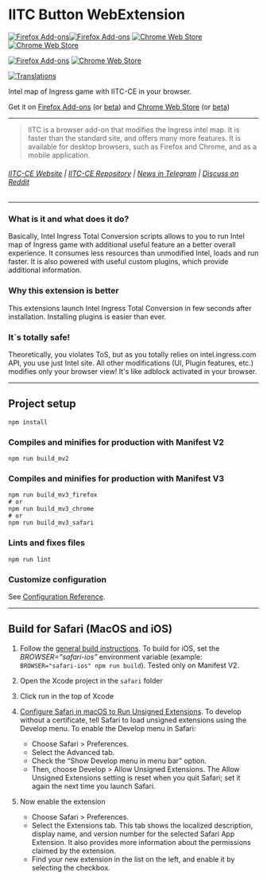 IITC Button WebExtension
========================

[![Firefox Add-ons](https://img.shields.io/amo/v/iitc-button.svg?style=flat-square&label=firefox%20release)](https://addons.mozilla.org/firefox/addon/iitc-button)[![Firefox Add-ons](https://img.shields.io/amo/users/iitc-button.svg?style=flat-square)](https://addons.mozilla.org/firefox/addon/iitc-button)
[![Chrome Web Store](https://img.shields.io/chrome-web-store/v/febaefghpimpenpigafpolgljcfkeakn.svg?style=flat-square&label=chrome%20release)](https://chromewebstore.google.com/detail/iitc-button/febaefghpimpenpigafpolgljcfkeakn)[![Chrome Web Store](https://img.shields.io/chrome-web-store/users/febaefghpimpenpigafpolgljcfkeakn.svg?style=flat-square)](https://chromewebstore.google.com/detail/violentmonkey/febaefghpimpenpigafpolgljcfkeakn)

[![Firefox Add-ons](https://img.shields.io/amo/v/iitc-button-beta.svg?style=flat-square&label=firefox%20beta)](https://addons.mozilla.org/firefox/addon/iitc-button-beta)
[![Chrome Web Store](https://img.shields.io/chrome-web-store/v/ocooefombdlaamigiljldgceboohcnai.svg?style=flat-square&label=chrome%20beta)](https://chromewebstore.google.com/detail/iitc-button-beta/ocooefombdlaamigiljldgceboohcnai)

[![Translations](https://weblate.iitc.app/widgets/iitc-ce/-/iitc-button/svg-badge.svg)](https://weblate.iitc.app/projects/iitc-ce/iitc-button/)

Intel map of Ingress game with IITC-CE in your browser.

Get it on [Firefox Add-ons](https://addons.mozilla.org/firefox/addon/iitc-button) (or [beta](https://addons.mozilla.org/firefox/addon/iitc-button-beta)) and [Chrome Web Store](https://chromewebstore.google.com/detail/iitc-button/febaefghpimpenpigafpolgljcfkeakn) (or [beta](https://chromewebstore.google.com/detail/iitc-button-beta/ocooefombdlaamigiljldgceboohcnai))

---

> IITC is a browser add-on that modifies the Ingress intel map. It is faster than the standard site, and offers many more features. It is available for desktop browsers, such as Firefox and Chrome, and as a mobile application.

###### [IITC-CE Website](https://iitc.app/) | [IITC-CE Repository](https://github.com/IITC-CE/ingress-intel-total-conversion) | [News in Telegram](https://teleg.run/iitc_news) | [Discuss on Reddit](https://www.reddit.com/r/IITC/)

---

### What is it and what does it do?

Basically, Intel Ingress Total Conversion scripts allows to you to run Intel map of Ingress game with additional useful feature an a better overall experience. It consumes less resources than unmodified Intel, loads and run faster. It is also powered with useful custom plugins, which provide additional information.

### Why this extension is better

This extensions launch Intel Ingress Total Conversion in few seconds after installation. Installing plugins is easier than ever.

### It`s totally safe!

Theoretically, you violates ToS, but as you totally relies on intel.ingress.com API, you use just Intel site. All other modifications (UI, Plugin features, etc.) modifies only your browser view! It's like adblock activated in your browser.

---

## Project setup
```
npm install
```

### Compiles and minifies for production with Manifest V2
```
npm run build_mv2
```

### Compiles and minifies for production with Manifest V3
```
npm run build_mv3_firefox
# or
npm run build_mv3_chrome
# or
npm run build_mv3_safari
```

### Lints and fixes files
```
npm run lint
```

### Customize configuration
See [Configuration Reference](https://cli.vuejs.org/config/).

---

## Build for Safari (MacOS and iOS)

1. Follow the [general build instructions](#project-setup).
To build for iOS, set the _BROWSER="safari-ios"_ environment variable (example: `BROWSER="safari-ios" npm run build`). Tested only on Manifest V2.

2. Open the Xcode project in the `safari` folder

3. Click run in the top of Xcode

4. [Configure Safari in macOS to Run Unsigned Extensions](https://developer.apple.com/documentation/safariservices/safari_web_extensions/running_your_safari_web_extension#see-also).
To develop without a certificate, tell Safari to load unsigned extensions using the Develop menu. To enable the Develop menu in Safari:
   * Choose Safari > Preferences.
   * Select the Advanced tab.
   * Check the “Show Develop menu in menu bar” option.
   * Then, choose Develop > Allow Unsigned Extensions. The Allow Unsigned Extensions setting is reset when you quit Safari; set it again the next time you launch Safari.

5. Now enable the extension
   * Choose Safari > Preferences.
   * Select the Extensions tab. This tab shows the localized description, display name, and version number for the selected Safari App Extension. It also provides more information about the permissions claimed by the extension.
   * Find your new extension in the list on the left, and enable it by selecting the checkbox.

